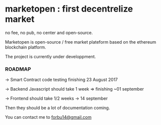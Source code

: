 # marketopen : first decentrelize market
no fee, no pub, no center and open-source.

Marketopen is open-source / free market plateform based on the ethereum blockchain platform.

The project is currently under developpment.

### ROADMAP

-> Smart Contract code testing finishing 23 August 2017

-> Backend Javascript should take 1 week => finishing ~01 september

-> Frontend should take 1/2 weeks -> 14 september

Then they should be a lot of documentation coming.

You can contact me to forbu14@gmail.com
